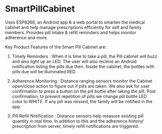 # SmartPillCabinet
Uses ESP8266, an Android app & a web portal to smarten the medical cabinet and help manage prescriptions efficiently for self and family members. Provides pill intake & refill reminders and helps monitor adherence and more.

Key Product Features of the Smart Pill Cabinet are:
1. Timely Reminders : When it is time to take a pill, the Pill cabinet will buzz and also light up an LED. The user will also receive an Android notification listing the pills due then. Inside the cabinet, the bottles with pills due will be illuminated RED.

2. Adherence Monitoring : Distance ranging sensors monitor the Cabinet open/close action to figure out if pills are taken. We also ask for user confirmation to press a button on the pill bottle after taking the pill.  Post confirmation, to prevent repetition of pills we change pill bottle LED color to WHITE. If any pill was missed, the family will be notified in the app.

3. Pill Refill Notification : Distance sensors help measure existing pill quantity in real time. In addition to this and the adherence history/ prescription from server, timely refill notifications are triggered.

